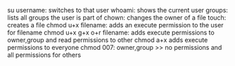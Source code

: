 su username: switches to that user
whoami: shows the current user
groups: lists all groups the user is part of
chown: changes the owner of a file
touch: creates a file
chmod u+x filename: adds an execute permission to the user for filename
chmod u+x g+x o+r filename: adds execute permissions to owner,group and read permissions to other
chmod a+x adds execute permissions to everyone
chmod 007: owner,group >> no permissions and all permissions for others
